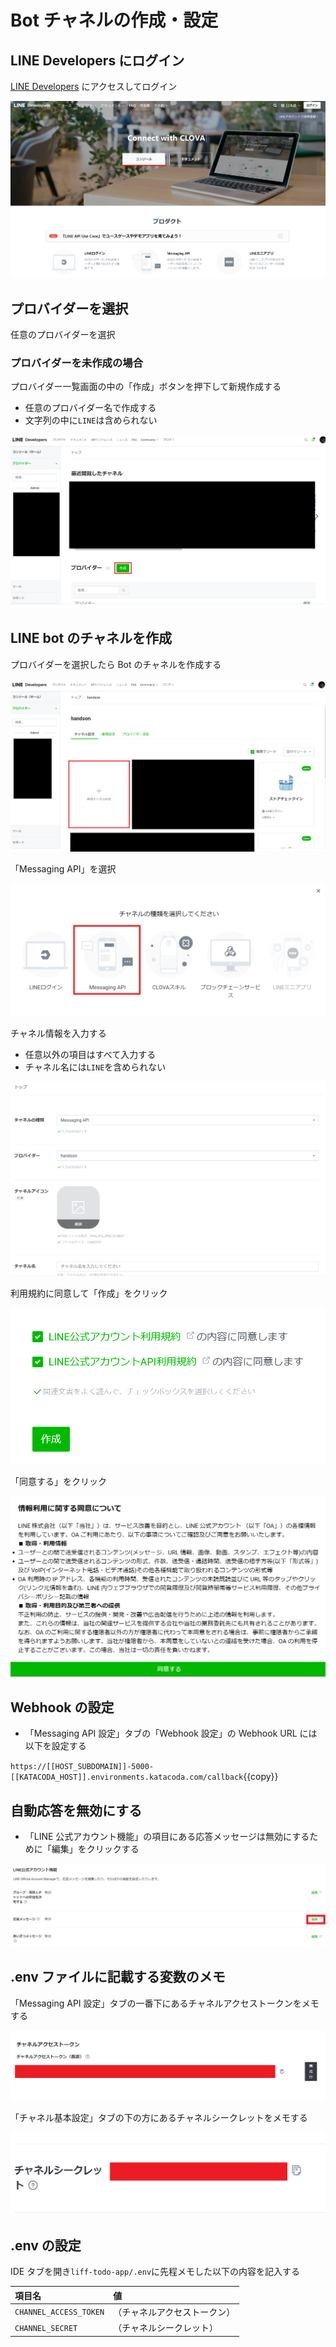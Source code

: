 # Bot チャネルの作成・設定

## LINE Developers にログイン

[LINE Developers](https://developers.line.biz/ja/) にアクセスしてログイン

![login console](https://raw.githubusercontent.com/line-developer-community/beginer-webapp-handson-text/master/line-webapp-beginer/Chapter1/images/login_console.png)

## プロバイダーを選択

任意のプロバイダーを選択

### プロバイダーを未作成の場合

プロバイダー一覧画面の中の「作成」ボタンを押下して新規作成する

- 任意のプロバイダー名で作成する
- 文字列の中に`LINE`は含められない

![providers](https://raw.githubusercontent.com/line-developer-community/beginer-webapp-handson-text/master/line-webapp-beginer/Chapter1/images/providers.png)

## LINE bot のチャネルを作成

プロバイダーを選択したら Bot のチャネルを作成する

![channels](https://raw.githubusercontent.com/line-developer-community/beginer-webapp-handson-text/master/line-webapp-beginer/Chapter1/images/channels.png)

「Messaging API」を選択

![categories](https://raw.githubusercontent.com/line-developer-community/beginer-webapp-handson-text/master/line-webapp-beginer/Chapter1/images/categories.png)

チャネル情報を入力する

- 任意以外の項目はすべて入力する
- チャネル名には`LINE`を含められない

![categories](https://raw.githubusercontent.com/line-developer-community/beginer-webapp-handson-text/master/line-webapp-beginer/Chapter1/images/new_channel.png)

利用規約に同意して「作成」をクリック

![agreements](https://raw.githubusercontent.com/line-developer-community/beginer-webapp-handson-text/master/line-webapp-beginer/Chapter1/images/agreements.png)

「同意する」をクリック

![agreement_policy](https://raw.githubusercontent.com/line-developer-community/beginer-webapp-handson-text/master/line-webapp-beginer/Chapter1/images/agreement_policy.png)

## Webhook の設定

- 「Messaging API 設定」タブの「Webhook 設定」の Webhook URL には以下を設定する

`https://[[HOST_SUBDOMAIN]]-5000-[[KATACODA_HOST]].environments.katacoda.com/callback`{{copy}}

## 自動応答を無効にする

- 「LINE 公式アカウント機能」の項目にある応答メッセージは無効にするために「編集」をクリックする

![agreement_policy](https://raw.githubusercontent.com/line-developer-community/beginer-webapp-handson-text/master/line-webapp-beginer/Chapter2/images/auto_reply.png)

## .env ファイルに記載する変数のメモ

「Messaging API 設定」タブの一番下にあるチャネルアクセストークンをメモする

![access_token](https://raw.githubusercontent.com/line-developer-community/beginer-webapp-handson-text/master/line-webapp-beginer/Chapter2/images/access_token.png)

「チャネル基本設定」タブの下の方にあるチャネルシークレットをメモする

![channel_secret](https://raw.githubusercontent.com/line-developer-community/beginer-webapp-handson-text/master/line-webapp-beginer/Chapter2/images/channel_secret.png)

## .env の設定

IDE タブを開き`liff-todo-app/.env`に先程メモした以下の内容を記入する

| 項目名                 | 値                           |
| :--------------------- | :--------------------------- |
| `CHANNEL_ACCESS_TOKEN` | （チャネルアクセストークン） |
| `CHANNEL_SECRET`       | （チャネルシークレット）     |
